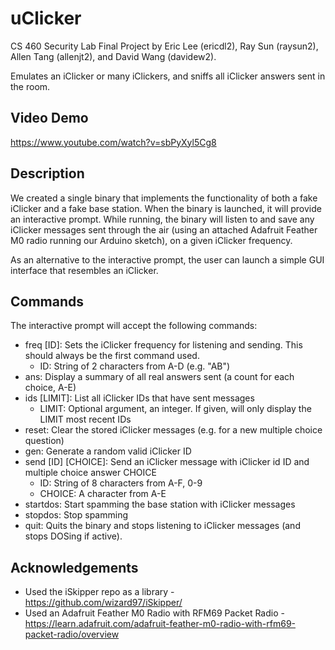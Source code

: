 # uClicker
CS 460 Security Lab Final Project by Eric Lee (ericdl2), Ray Sun (raysun2), Allen Tang (allenjt2), and David Wang (davidew2).

Emulates an iClicker or many iClickers, and sniffs all iClicker answers sent in the room.

## Video Demo
https://www.youtube.com/watch?v=sbPyXyl5Cg8

## Description

We created a single binary that implements the functionality of both a fake iClicker and a fake base station. When the binary is launched, it will provide an interactive prompt. While running, the binary will listen to and save any iClicker messages sent through the air (using an attached Adafruit Feather M0 radio running our Arduino sketch), on a given iClicker frequency.

As an alternative to the interactive prompt, the user can launch a simple GUI interface that resembles an iClicker.

## Commands
The interactive prompt will accept the following commands:
- freq [ID]: Sets the iClicker frequency for listening and sending. This should always be the first command used.
  - ID: String of 2 characters from A-D (e.g. "AB")
- ans: Display a summary of all real answers sent (a count for each choice, A-E)
- ids [LIMIT]: List all iClicker IDs that have sent messages
  - LIMIT: Optional argument, an integer. If given, will only display the LIMIT most recent IDs
- reset: Clear the stored iClicker messages (e.g. for a new multiple choice question)
- gen: Generate a random valid iClicker ID
- send [ID] [CHOICE]: Send an iClicker message with iClicker id ID and multiple choice answer CHOICE
  - ID: String of 8 characters from A-F, 0-9
  - CHOICE: A character from A-E
- startdos: Start spamming the base station with iClicker messages
- stopdos: Stop spamming
- quit: Quits the binary and stops listening to iClicker messages (and stops DOSing if active).

## Acknowledgements
- Used the iSkipper repo as a library - https://github.com/wizard97/iSkipper/  
- Used an Adafruit Feather M0 Radio with RFM69 Packet Radio - https://learn.adafruit.com/adafruit-feather-m0-radio-with-rfm69-packet-radio/overview
